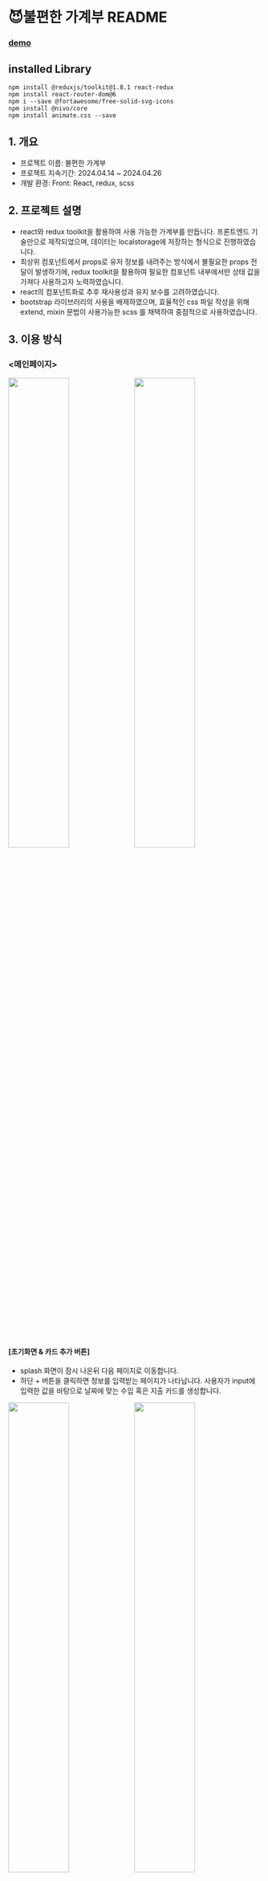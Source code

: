 # 😈불편한 가계부 README
### [demo](https://pvvng.github.io/hostHousehold/)

## installed Library
    npm install @reduxjs/toolkit@1.8.1 react-redux
    npm install react-router-dom@6
    npm i --save @fortawesome/free-solid-svg-icons
    npm install @nivo/core
    npm install animate.css --save

## 1. 개요
- 프로젝트 이름: 불편한 가계부
- 프로젝트 지속기간: 2024.04.14 ~ 2024.04.26
- 개발 환경: Front: React, redux, scss

## 2. 프로젝트 설명
- react와 redux toolkit을 활용하여 사용 가능한 가계부를 만듭니다. 프론트엔드 기술만으로 제작되었으며, 데이터는 localstorage에 저장하는 형식으로 진행하였습니다.
- 최상위 컴포넌트에서 props로 유저 정보를 내려주는 방식에서 불필요한 props 전달이 발생하기에, redux toolkit을 활용하여 필요한 컴포넌트 내부에서만 상태 값을 가져다 사용하고자 노력하였습니다. 
- react의 컴포넌트화로 추후 재사용성과 유지 보수를 고려하였습니다.
- bootstrap 라이브러리의 사용을 배제하였으며, 효율적인 css 파일 작성을 위해 extend, mixin 문법이 사용가능한 scss 를 채택하여 중점적으로 사용하였습니다.

## 3. 이용 방식

### <메인페이지>        
<div>
<img src = 'https://github.com/pvvng/hostHousehold/assets/112927193/d6c7598d-c81f-4a70-be46-19122149d961' width='49%'/>
<img src = 'https://github.com/pvvng/hostHousehold/assets/112927193/8b1f86b8-ac39-471f-8b35-0368f220731e' width='49%'/>
</div>

#### [초기화면 & 카드 추가 버튼]
- splash 화면이 잠시 나온뒤 다음 페이지로 이동합니다.
- 하단 + 버튼을 클릭하면 정보를 입력받는 페이지가 나타납니다. 사용자가 input에 입력한 값을 바탕으로 날짜에 맞는 수입 혹은 지출 카드를 생성합니다.

<div>
<img src = 'https://github.com/pvvng/hostHousehold/assets/112927193/6eaf0f2f-055c-4176-a939-c5b00f14a52b' width='49%',/>
<img src = 'https://github.com/pvvng/hostHousehold/assets/112927193/ecb5a277-9bd1-4786-9fd4-14a11926f145' width='49%'/>
</div>

#### [월 별 캐러셀 & 옵션 수정 및 삭제]
- 현재 달(month)를 기준으로 캐러셀의 디폴트 위치가 정해지며, 캐러셀을 움직이면 현재 위치에 따른 카드가 출력됩니다.
- select의 옵션 수정 및 삭제가 가능합니다. 옵션 값을 받는 input 태그가 비어있으면 옵션을 삭제합니다.

<div>
<img src = 'https://github.com/pvvng/hostHousehold/assets/112927193/1399334c-e206-4fbb-9ed6-1715ca2de4cc' width='49%'/>
<img src = 'https://github.com/pvvng/hostHousehold/assets/112927193/669b35bd-a0d4-421c-9a1c-e19371eb30fc' width='49%'/>
</div>

#### [수입/지출 navbar & 날짜별 카드 생성 & 카드 삭제 기능]
- 같은 날짜로 생성된 카드는 하나의 날짜 카드로 묶여서 생성됩니다. 또한, 생성되는 카드는 느린 날짜 순서대로 정렬됩니다. 캐러셀 아래에 위치한 수입/지출 navbar는 현재 달의 총 수입과 총 지출을 표시합니다.
- 카드를 터치해서 원하는 카드를 삭제할 수 있습니다.

<div align = 'center'>
<img src = 'https://github.com/pvvng/hostHousehold/assets/112927193/5da80e31-4fa4-4ffd-bb62-44a0af8904c1' width='49%'/>
</div>

#### [검색 버튼]
- 하단 검색 버튼을 클릭하면 숨겨진 input이 나타납니다. 해당 input에 입력받은 값을 바탕으로 현재 생성된 카드 중에서 일치하는 값만을 보여줍니다.

---

### <통계 페이지>

<div align = 'center'>
<img src = 'https://github.com/pvvng/hostHousehold/assets/112927193/077c00d5-d194-477b-8d86-3ab58c09bbe8' width='49%'/>
</div>

#### [통계 그래프]
- 해당 월에 수입과 지출을 nivo library 그래프로 보여줍니다. 메인 페이지와 마찬가지로, 캐러셀을 움직이면 현재 캐러셀 위치에 맞는 값을 보여줍니다. 

---

### <예산/자산 페이지>

<div>
<img src = 'https://github.com/pvvng/hostHousehold/assets/112927193/d949cc60-8aa4-46f8-bc67-ddee1d009b3f' width='49%'/>
<img src = 'https://github.com/pvvng/hostHousehold/assets/112927193/83b24cdf-21fc-42a6-ba4e-f1a60e2a13fd' width='49%''/>
</div>

#### [예산 설정 & 현재 자산]
- 예산/자산 페이지 상단 버튼을 클릭해서 예산 혹은 자산 페이지를 확인 가능합니다.
- 예산 설정 버튼을 통해 사용자가 원하는 예산 설정이 가능하며, 예산을 초과하였으면 진행 바의 색이 붉게 변합니다.
- 자산 페이지에서는 현재 자산이 얼마나 남았으며, 현재 자산 현황을 확인 가능합니다.

## 4. 프로젝트 중 어려웠던 부분

- 데이터 정리가 가장 어려웠습니다. 현업에서 실제로 사용되는 데이터가 어떤 형식인지는 알지 못하는 상태로 해당 프로젝트를 시작했기 때문에 임의로 데이터를 구성하였는데, 처음 구성한 데이터 구조가 굉장히 비효율적이고 복잡했기 때문에 이를 처리하는 것에 상당히 애를 먹었습니다.
- localstorage에 사용자 데이터를 저장할 때 다른 페이지로 이동하고 메인페이지로 다시 이동하면 localstorage가 초기화 되는 문제가 있었습니다. 이를 컴포넌트가 새롭게 mount 되면 state는 초기화 되고, 초기화된 state를 localstorage에 저장하기에 발생하는 문제라고 판단하였고, 개선 방안으로 redux toolkit에 데이터를 저장하고 이를 localstorage에 불가변하게 저장하는 형식으로 변경하여 문제를 해결하였습니다.
- 메인 페이지에서 카드가 일정 갯수 이상 추가되면 메인 페이지의 width가 약간 커지는 문제가 있었습니다. 원인 파악 결과, 이는 스크롤이 추가되면서 뷰포트의 넓이가 달라지고, 달라진 뷰포트의 크기만큼 메인페이지의 width가 커졌기에 발생한 문제라고 판단했습니다. 메인페이지의 width를 calc(100vw - 스크롤 넓이) 를 통해 해결하려고 하였으나 실패하였고, 결국 css에서 body 태그에 직접 접근하여 스크롤 넓이를 조절하는 방식으로 문제를 해결했습니다.

## 4. 후기
### 추후 추가하고 싶은 기능 혹은 느낀 점


✔ 카드를 삭제하는 버튼 뿐 아니라, 카드의 내용을 변경하는 기능을 추가하고 싶습니다.


✔ 실제 BE와 통신하는 구조로 개편하고 싶습니다. 프로젝트를 하면서 데이터를 처리하고 저장할 때마다 통신을 통해서 데이터를 저장했다면 더 효율적인 데이터 저장이 가능했겠다라는 생각이 들었습니다. 후에 개편을 할 기회가 생긴다면 BE 팀원과 함께 하거나, JSON 파일을 이용한 AJAX 통신을 구현하고자 합니다


✔ 큰 그림을 그리는 것이 얼마나 중요한지 알게되었습니다. 프로젝트를 진행하면서 그때 그때마다 생각나는 기능을 추가하다 보니, 프로젝트 후반엔 내가 어떤 기능을 어떻게 추가했는지 기억이 잘 나지 않고, 컴포넌트 구조도 꼬여서 이를 해결하는데 상당히 힘들었던 기억이 있습니다. 다음 프로젝트에서는 먼저 구현할 기능과 react 컴포넌트 구조의 틀을 먼저 짜놓고, 프로젝트를 시작하는 것이 효율적일 것이라 생각합니다. 

✔ 일부 모바일 환경에서 화면이 제대로 보이지 않는 오류가 발생합니다. PC 환경에서의 사용만 생각하다 보니 반응형 웹디자인을 놓히게 되었습니다.

